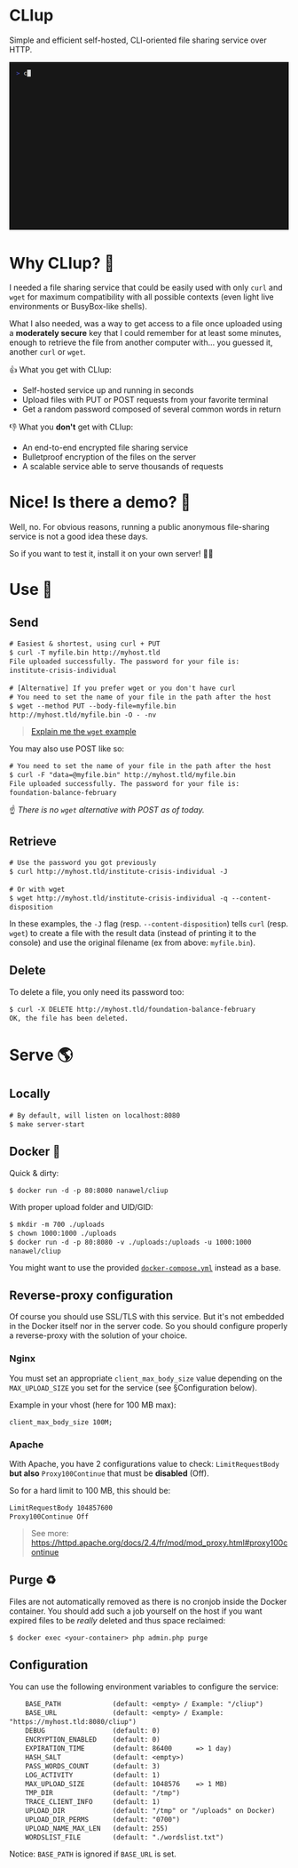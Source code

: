 CLIup
=====

Simple and efficient self-hosted, CLI-oriented file sharing service over HTTP.


![Demo](doc/demo.gif)


# Why CLIup? 🤔

I needed a file sharing service that could be easily used with only `curl` and `wget` for maximum
compatibility with all possible contexts (even light live environments or BusyBox-like shells).

What I also needed, was a way to get access to a file once uploaded using a **moderately secure** key
that I could remember for at least some minutes, enough to retrieve the file from another computer
with... you guessed it, another `curl` or `wget`.

👍 What you get with CLIup:

* Self-hosted service up and running in seconds
* Upload files with PUT or POST requests from your favorite terminal
* Get a random password composed of several common words in return

👎 What you **don't** get with CLIup:

* An end-to-end encrypted file sharing service
* Bulletproof encryption of the files on the server
* A scalable service able to serve thousands of requests


# Nice! Is there a demo? 👀

Well, no. For obvious reasons, running a public anonymous file-sharing service is not a good idea
these days.

So if you want to test it, install it on your own server! 👷‍♀️


# Use 🚀

## Send

```shell
# Easiest & shortest, using curl + PUT
$ curl -T myfile.bin http://myhost.tld
File uploaded successfully. The password for your file is:
institute-crisis-individual

# [Alternative] If you prefer wget or you don't have curl
# You need to set the name of your file in the path after the host
$ wget --method PUT --body-file=myfile.bin http://myhost.tld/myfile.bin -O - -nv
```

> [Explain me the `wget` example](https://explainshell.com/explain?cmd=wget+--method+PUT+--body-file%3D5MB.file+http%3A%2F%2Flocalhost%3A8080%2Fmyfile.bin+-O+-+-nv)

You may also use POST like so:

```shell
# You need to set the name of your file in the path after the host
$ curl -F "data=@myfile.bin" http://myhost.tld/myfile.bin
File uploaded successfully. The password for your file is:
foundation-balance-february
```

☝ _There is no `wget` alternative with POST as of today._

## Retrieve

```shell
# Use the password you got previously
$ curl http://myhost.tld/institute-crisis-individual -J

# Or with wget
$ wget http://myhost.tld/institute-crisis-individual -q --content-disposition
```

In these examples, the `-J` flag (resp. `--content-disposition`) tells `curl` (resp. `wget`) to create a file with
the result data (instead of printing it to the console) and use the original filename (ex from above: `myfile.bin`).

## Delete

To delete a file, you only need its password too:

```shell
$ curl -X DELETE http://myhost.tld/foundation-balance-february
OK, the file has been deleted.
```


# Serve 🌎

## Locally

```shell
# By default, will listen on localhost:8080
$ make server-start
```

## Docker 🐳 

Quick & dirty:

```shell
$ docker run -d -p 80:8080 nanawel/cliup
```

With proper upload folder and UID/GID:

```shell
$ mkdir -m 700 ./uploads
$ chown 1000:1000 ./uploads
$ docker run -d -p 80:8080 -v ./uploads:/uploads -u 1000:1000 nanawel/cliup
```

You might want to use the provided [`docker-compose.yml`](./docker/docker-compose.yml) instead as a base.

## Reverse-proxy configuration

Of course you should use SSL/TLS with this service. But it's not embedded in the Docker itself
nor in the server code. So you should configure properly a reverse-proxy with the solution
of your choice.

### Nginx

You must set an appropriate `client_max_body_size` value depending on the `MAX_UPLOAD_SIZE` you
set for the service (see §Configuration below).

Example in your vhost (here for 100 MB max):

```
client_max_body_size 100M;
```

### Apache

With Apache, you have 2 configurations value to check: `LimitRequestBody` **but also** `Proxy100Continue`
that must be **disabled** (Off).

So for a hard limit to 100 MB, this should be:

```apacheconf
LimitRequestBody 104857600
Proxy100Continue Off
```

> See more: https://httpd.apache.org/docs/2.4/fr/mod/mod_proxy.html#proxy100continue

## Purge ♻

Files are not automatically removed as there is no cronjob inside the Docker container.
You should add such a job yourself on the host if you want expired files to be _really_
deleted and thus space reclaimed:

```shell
$ docker exec <your-container> php admin.php purge
```

## Configuration

You can use the following environment variables to configure the service:

```
    BASE_PATH             (default: <empty> / Example: "/cliup")
    BASE_URL              (default: <empty> / Example: "https://myhost.tld:8080/cliup")
    DEBUG                 (default: 0)
    ENCRYPTION_ENABLED    (default: 0)
    EXPIRATION_TIME       (default: 86400      => 1 day)
    HASH_SALT             (default: <empty>)
    PASS_WORDS_COUNT      (default: 3)
    LOG_ACTIVITY          (default: 1)
    MAX_UPLOAD_SIZE       (default: 1048576    => 1 MB)
    TMP_DIR               (default: "/tmp")
    TRACE_CLIENT_INFO     (default: 1)
    UPLOAD_DIR            (default: "/tmp" or "/uploads" on Docker)
    UPLOAD_DIR_PERMS      (default: "0700")
    UPLOAD_NAME_MAX_LEN   (default: 255)
    WORDSLIST_FILE        (default: "./wordslist.txt")
```

Notice: `BASE_PATH` is ignored if `BASE_URL` is set.
